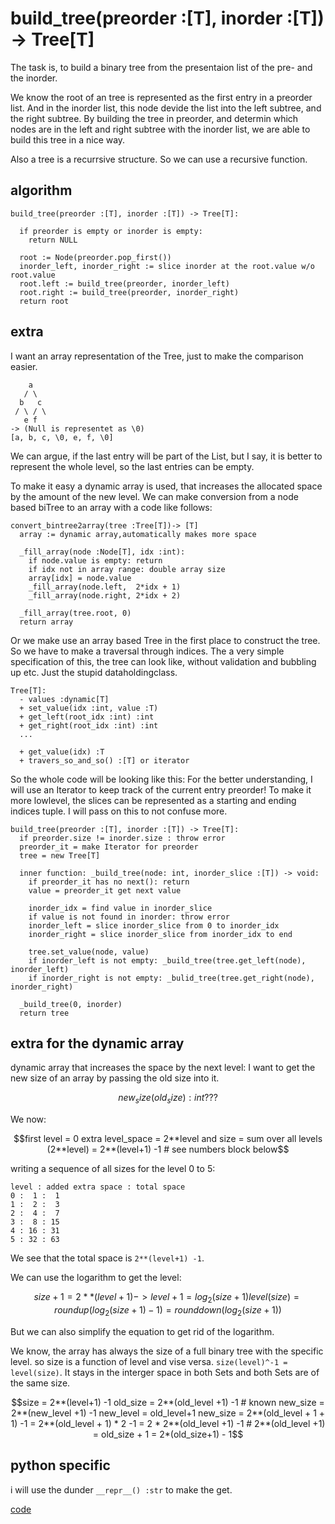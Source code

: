 # build_tree(preorder :[T], inorder :[T]) -> Tree[T]

The task is, to build a binary tree from the presentaion list of the pre- and the inorder.

We know the root of an tree is represented as the first entry in a preorder list. And in the inorder list, this node devide the list into the left subtree, and the right subtree. By building the tree in preorder, and determin which nodes are in the left and right subtree with the inorder list, we are able to build this tree in a nice way.

Also a tree is a recurrsive structure. So we can use a recursive function.

## algorithm

```pseudo
build_tree(preorder :[T], inorder :[T]) -> Tree[T]:
  
  if preorder is empty or inorder is empty:
    return NULL
  
  root := Node(preorder.pop_first())
  inorder_left, inorder_right := slice inorder at the root.value w/o root.value
  root.left := build_tree(preorder, inorder_left)
  root.right := build_tree(preorder, inorder_right)
  return root
```

## extra

I want an array representation of the Tree, just to make the comparison easier.

```ascii art
    a
   / \
  b   c
 / \ / \
   e f 
-> (Null is representet as \0)
[a, b, c, \0, e, f, \0]
```

We can argue, if the last entry will be part of the List, but I say, it is better to represent the whole level, so the last entries can be empty.

To make it easy a dynamic array is used, that increases the allocated space by the amount of the new level.
We can make conversion from a node based biTree to an array with a code like follows:

```pseudo
convert_bintree2array(tree :Tree[T])-> [T]
  array := dynamic array,automatically makes more space

  _fill_array(node :Node[T], idx :int):
    if node.value is empty: return
    if idx not in array range: double array size
    array[idx] = node.value
    _fill_array(node.left,  2*idx + 1)
    _fill_array(node.right, 2*idx + 2)
  
  _fill_array(tree.root, 0)
  return array  
```

Or we make use an array based Tree in the first place to construct the tree.
So we have to make a traversal through indices.
The a very simple specification of this, the tree can look like, without validation and bubbling up etc. Just the stupid dataholdingclass.

```pseudo
Tree[T]:
  - values :dynamic[T]
  + set_value(idx :int, value :T)
  + get_left(root_idx :int) :int
  + get_right(root_idx :int) :int
  ...

  + get_value(idx) :T
  + travers_so_and_so() :[T] or iterator
```

So the whole code will be looking like this:
For the better understanding, I will use an Iterator to keep track of the current entry preorder!
To make it more lowlevel, the slices can be represented as a starting and ending indices tuple. I will pass on this to not confuse more.

```pseudo
build_tree(preorder :[T], inorder :[T]) -> Tree[T]:
  if preorder.size != inorder.size : throw error
  preorder_it = make Iterator for preorder
  tree = new Tree[T]

  inner function: _build_tree(node: int, inorder_slice :[T]) -> void:
    if preorder_it has no next(): return
    value = preorder_it get next value

    inorder_idx = find value in inorder_slice 
    if value is not found in inorder: throw error
    inorder_left = slice inorder_slice from 0 to inorder_idx
    inorder_right = slice inorder_slice from inorder_idx to end

    tree.set_value(node, value)
    if inorder_left is not empty: _build_tree(tree.get_left(node), inorder_left)
    if inorder_right is not empty: _bulid_tree(tree.get_right(node), inorder_right)
  
  _build_tree(0, inorder)
  return tree
```

## extra for the dynamic array

dynamic array that increases the space by the next level:
I want to get the new size of an array by passing the old size into it.

```math
new_size(old_size) : int  ???
```

We now:

```math
first level = 0
extra level_space =  2**level

and

size = sum over all levels (2**level) = 2**(level+1) -1 # see numbers block below
```

writing a sequence of all sizes for the level 0 to 5:

```numbers
level : added extra space : total space
0 :  1 :  1
1 :  2 :  3
2 :  4 :  7
3 :  8 : 15
4 : 16 : 31
5 : 32 : 63
```

We see that the total space is `2**(level+1) -1`.

We can use the logarithm to get the level:

```math
size +1 = 2**(level +1)
-> 
level +1 = log_2(size+1)

level(size) = round up (log_2(size+1) -1) = round down (log_2(size+1))
```

But we can also simplify the equation to get rid of the logarithm.

We know, the array has always the size of a full binary tree with the specific level. so size is a function of level and vise versa. `size(level)^-1 = level(size)`. It stays in the interger space in both Sets and both Sets are of the same size.

```math
size = 2**(level+1) -1

old_size = 2**(old_level +1) -1 # known
new_size = 2**(new_level +1) -1

new_level = old_level+1

new_size = 2**(old_level + 1 + 1) -1
         = 2**(old_level + 1) * 2 -1
         = 2 * 2**(old_level +1) -1   # 2**(old_level +1) = old_size + 1
         = 2*(old_size+1) - 1
```

## python specific

i will use the dunder `__repr__() :str` to make the get.

[code](solution.py)
